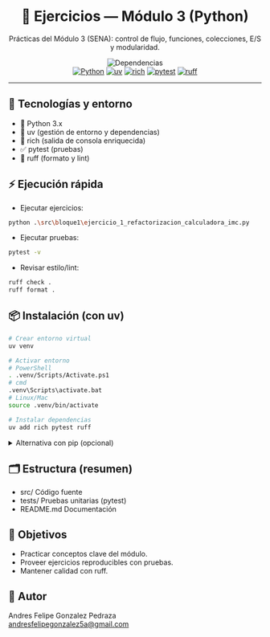 <!-- Encabezado con badges y estilo centrado -->
<h1 align="center">📘 Ejercicios — Módulo 3 (Python)</h1>

<p align="center">
  Prácticas del Módulo 3 (SENA): control de flujo, funciones, colecciones, E/S y modularidad.
</p>
<p align="center">
  <img src="https://img.shields.io/badge/Dependencias-rich%20|%20pytest%20|%20ruff-2E8B57" alt="Dependencias"/>
  <br/>
  <a href="https://www.python.org/"><img src="https://img.shields.io/badge/Python-3.x-3776AB?logo=python&logoColor=white" alt="Python"/></a>
  <a href="https://docs.astral.sh/uv/"><img src="https://img.shields.io/badge/Entorno-uv-7F52FF" alt="uv"/></a>
  <a href="https://github.com/Textualize/rich"><img src="https://img.shields.io/badge/rich-CLI%20UI-4E9A06" alt="rich"/></a>
  <a href="https://docs.pytest.org/"><img src="https://img.shields.io/badge/tests-pytest-0A9EDC" alt="pytest"/></a>
  <a href="https://docs.astral.sh/ruff/"><img src="https://img.shields.io/badge/lint-ruff-000000" alt="ruff"/></a>
</p>
<hr/>

## 🧰 Tecnologías y entorno
- 🐍 Python 3.x
- 🚀 uv (gestión de entorno y dependencias)
- 🎨 rich (salida de consola enriquecida)
- ✅ pytest (pruebas)
- 🧹 ruff (formato y lint)

## ⚡ Ejecución rápida
- Ejecutar ejercicios:
```bash
python .\src\bloque1\ejercicio_1_refactorizacion_calculadora_imc.py
```

- Ejecutar pruebas:
```bash
pytest -v
```

- Revisar estilo/lint:
```bash
ruff check .
ruff format .
```

## 📦 Instalación (con uv)
```bash
# Crear entorno virtual
uv venv

# Activar entorno
# PowerShell
. .venv/Scripts/Activate.ps1
# cmd
.venv\Scripts\activate.bat
# Linux/Mac
source .venv/bin/activate

# Instalar dependencias
uv add rich pytest ruff
```

<details>
<summary>Alternativa con pip (opcional)</summary>

```bash
python -m venv .venv
# Activar:
# PowerShell:  . .venv/Scripts/Activate.ps1
# cmd:         .venv\Scripts\activate.bat
# Linux/Mac:   source .venv/bin/activate

pip install rich pytest ruff
```
</details>

## 🗂️ Estructura (resumen)
- src/                  Código fuente
- tests/                Pruebas unitarias (pytest)
- README.md             Documentación

## 🎯 Objetivos
- Practicar conceptos clave del módulo.
- Proveer ejercicios reproducibles con pruebas.
- Mantener calidad con ruff.

## 👤 Autor
Andres Felipe Gonzalez Pedraza  
andresfelipegonzalez5a@gmail.com
